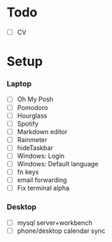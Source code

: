 # Todo
- [ ] CV


# Setup
### Laptop
- [ ] Oh My Posh
- [ ] Pomodoro
- [ ] Hourglass
- [ ] Spotify
- [ ] Markdown editor
- [ ] Rainmeter
- [ ] hideTaskbar
- [ ] Windows: Login
- [ ] Windows: Default language
- [ ] fn keys
- [ ] email forwarding
- [ ] Fix terminal alpha
### Desktop
- [ ] mysql server+workbench
- [ ] phone/desktop calendar sync
